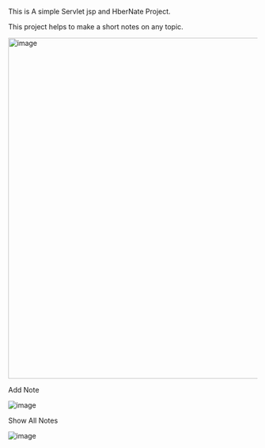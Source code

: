 This is A simple Servlet jsp and HberNate Project.

This project helps to make a short notes on any topic.

<img width="689" alt="image" src="https://github.com/shiva-sudo/Note-Taker/assets/52307455/3ed34195-e18a-4141-928e-ca6e96e3ba29">

Add Note 

![image](https://github.com/shiva-sudo/Note-Taker/assets/52307455/59f08bed-7364-472d-9d62-a8d35e14ae24)


Show All Notes

![image](https://github.com/shiva-sudo/Note-Taker/assets/52307455/6120d968-6fec-4ba4-9367-0b9dfafeacb1)


